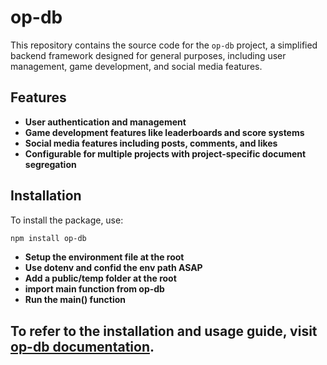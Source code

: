 # **op-db**

This repository contains the source code for the `op-db` project, a simplified backend framework designed for general purposes, including user management, game development, and social media features.

## **Features**

- **User authentication and management**
- **Game development features like leaderboards and score systems**
- **Social media features including posts, comments, and likes**
- **Configurable for multiple projects with project-specific document segregation**

## **Installation**

To install the package, use:

```bash
npm install op-db
```
- **Setup the environment file at the root**
- **Use dotenv and confid the env path ASAP**
- **Add a public/temp folder at the root**
- **import main function from op-db**
- **Run the main() function**

## To refer to the installation and usage guide, visit [op-db documentation](https://op-db-docs.vercel.app/).
